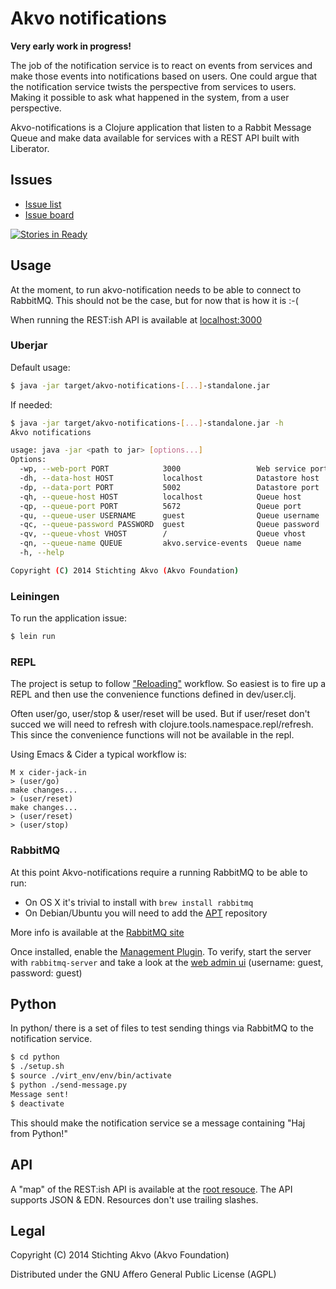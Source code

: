 # Akvo notifications

**Very early work in progress!**

The job of the notification service is to react on events from services
and make those events into notifications based on users. One could argue
that the notification service twists the perspective from services to
users. Making it possible to ask what happened in the system, from a
user perspective.

Akvo-notifications is a Clojure application that listen to a Rabbit
Message Queue and make data available for services with a REST API built
with Liberator.

## Issues 
- [Issue list](https://github.com/akvo/akvo-notifications/issues?state=open)
- [Issue board](https://waffle.io/akvo/akvo-notifications/)

[![Stories in Ready](https://badge.waffle.io/akvo/akvo-notifications.svg?label=ready&title=Ready)](http://waffle.io/akvo/akvo-notifications)


## Usage
At the moment, to run akvo-notification needs to be able to connect to RabbitMQ. This should not be the case, but for now that is how it is :-(

When running the REST:ish API is available at [localhost:3000](http://localhost:3000)


### Uberjar
Default usage:

```bash
$ java -jar target/akvo-notifications-[...]-standalone.jar
```

If needed: 

```bash
$ java -jar target/akvo-notifications-[...]-standalone.jar -h
Akvo notifications

usage: java -jar <path to jar> [options...]
Options:
  -wp, --web-port PORT            3000                 Web service port
  -dh, --data-host HOST           localhost            Datastore host
  -dp, --data-port PORT           5002                 Datastore port
  -qh, --queue-host HOST          localhost            Queue host
  -qp, --queue-port PORT          5672                 Queue port
  -qu, --queue-user USERNAME      guest                Queue username
  -qc, --queue-password PASSWORD  guest                Queue password
  -qv, --queue-vhost VHOST        /                    Queue vhost
  -qn, --queue-name QUEUE         akvo.service-events  Queue name
  -h, --help

Copyright (C) 2014 Stichting Akvo (Akvo Foundation)
```

### Leiningen
To run the application issue:

```bash
$ lein run
```

### REPL
The project is setup to follow ["Reloading"](https://github.com/stuartsierra/component/blob/2e66fb8ad9054e490f4f3e26398a536a05fb3a66/README.md#reloading) workflow. So easiest is to fire up a REPL and then use the convenience functions defined in dev/user.clj.

Often user/go, user/stop & user/reset will be used. But if user/reset don't succed we will need to refresh with clojure.tools.namespace.repl/refresh. This since the convenience functions will not be available in the repl.

Using Emacs & Cider a typical workflow is:

```emacs
M x cider-jack-in
> (user/go)
make changes...
> (user/reset)
make changes...
> (user/reset)
> (user/stop)
```

### RabbitMQ
At this point Akvo-notifications require a running RabbitMQ to be able
to run:

* On OS X it's trivial to install with `brew install rabbitmq`
* On Debian/Ubuntu you will need to add the [APT](https://www.rabbitmq.com/install-debian.html#apt) repository

More info is available at the [RabbitMQ site](https://www.rabbitmq.com/download.html)

Once installed, enable the [Management Plugin](https://www.rabbitmq.com/management.html). To verify,
start the server with `rabbitmq-server` and take a look at the [web admin ui](http://server-name:15672/) (username:
guest, password: guest)

## Python

In python/ there is a set of files to test sending things via RabbitMQ to the notification service.

```bash
$ cd python
$ ./setup.sh
$ source ./virt_env/env/bin/activate
$ python ./send-message.py
Message sent!
$ deactivate
```
This should make the notification service se a message containing "Haj from Python!"

## API
A "map" of the REST:ish API is available at the [root resouce](http://localhost:3000). The API supports JSON & EDN. Resources don't use trailing slashes.

## Legal
Copyright (C) 2014 Stichting Akvo (Akvo Foundation)

Distributed under the GNU Affero General Public License (AGPL) 
